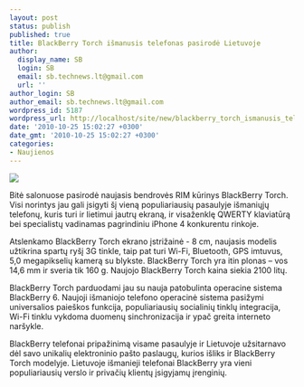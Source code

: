 ```yaml
---
layout: post
status: publish
published: true
title: BlackBerry Torch išmanusis telefonas pasirodė Lietuvoje
author:
  display_name: SB
  login: SB
  email: sb.technews.lt@gmail.com
  url: ''
author_login: SB
author_email: sb.technews.lt@gmail.com
wordpress_id: 5187
wordpress_url: http://localhost/site/new/blackberry_torch_ismanusis_telefonas_pasirode_lietuvoje/
date: '2010-10-25 15:02:27 +0300'
date_gmt: '2010-10-25 15:02:27 +0300'
categories:
- Naujienos
---
```

<div class="imgright"><img src="http://www.ipix.lt/images/64539500.jpg"  /></div>
<p>Bitė salonuose pasirodė naujasis bendrovės RIM kūrinys BlackBerry Torch. Visi norintys jau gali įsigyti šį vieną populiariausių pasaulyje išmaniųjų telefonų, kuris turi ir lietimui jautrų ekraną, ir visaženklę QWERTY klaviatūrą bei specialistų vadinamas pagrindiniu iPhone 4 konkurentu rinkoje.</p>
<p>Atslenkamo BlackBerry Torch ekrano įstrižainė - 8 cm, naujasis modelis užtikrina spartų ryšį 3G tinkle, taip pat turi Wi-Fi, Bluetooth, GPS imtuvus, 5,0 megapikselių kamerą su blykste. BlackBerry Torch yra itin plonas – vos 14,6 mm ir sveria tik 160 g. Naujojo BlackBerry Torch kaina siekia 2100 litų.</p>
<p>BlackBerry Torch parduodami jau su nauja patobulinta operacine sistema BlackBerry 6. Naujoji išmaniojo telefono operacinė sistema pasižymi universalios paieškos funkcija, populiariausių socialinių tinklų integracija, Wi-Fi tinklu vykdoma duomenų sinchronizacija ir ypač greita interneto naršykle.</p>
<p>BlackBerry telefonai pripažinimą visame pasaulyje ir Lietuvoje užsitarnavo dėl savo unikalių elektroninio pašto paslaugų, kurios išliks ir BlackBerry Torch modelyje. Lietuvoje išmanieji telefonai BlackBerry yra vieni populiariausių verslo ir privačių klientų įsigyjamų įrenginių.</p>
